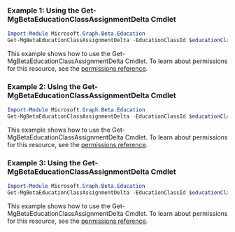 ### Example 1: Using the Get-MgBetaEducationClassAssignmentDelta Cmdlet
```powershell
Import-Module Microsoft.Graph.Beta.Education
Get-MgBetaEducationClassAssignmentDelta -EducationClassId $educationClassId -Deltatoken "7ORzTfzlUEGDy6BRE3OC-3ePBbvLHCRe4aJ_hjaBKJxUHmn_ODgoM4xreLS7YRaxROmLjac48n-iXm5j6n5aQwlsnC-2OvL3lI0Z8M4klERNmJQjnBn7MHqwXZ6L8GlI3VPnya3E-p1bisiZX97jLvQUAopseIYhvnD6v7fiYrk.fVsHempT6X2CiBh6aN9Ex5nVJ71adKdcf-mdke8OHKs" 
```
This example shows how to use the Get-MgBetaEducationClassAssignmentDelta Cmdlet.
To learn about permissions for this resource, see the [permissions reference](/graph/permissions-reference).
### Example 2: Using the Get-MgBetaEducationClassAssignmentDelta Cmdlet
```powershell
Import-Module Microsoft.Graph.Beta.Education
Get-MgBetaEducationClassAssignmentDelta -EducationClassId $educationClassId -Skiptoken "U43TyYWKlRvJ6wWxZOfJvkp22nMqShRw9f-GxBtG2FDy9b1hMDaAJGdLb7n2fh1IdHoweKQs1czM4Ry1LVsNqwIFXftTcRHvgSCbcszvbJHEWDCO3QO7K7zwCM8DdXNepZOa1gqldecjIUM0NFRbGQoQ5yR6RmGnMgtko8TDMOyMH_yg1my82PTXA_t4Nj-DhMDZWvuNTd_lbLeTngc7mIJPMCR2gHN9CSKsW_kw850.UM9tUqwOu5Ln1pnxaP6KdMmfJHszGqY3EKPlQkOiyGs" 
```
This example shows how to use the Get-MgBetaEducationClassAssignmentDelta Cmdlet.
To learn about permissions for this resource, see the [permissions reference](/graph/permissions-reference).
### Example 3: Using the Get-MgBetaEducationClassAssignmentDelta Cmdlet
```powershell
Import-Module Microsoft.Graph.Beta.Education
Get-MgBetaEducationClassAssignmentDelta -EducationClassId $educationClassId -Top 2 
```
This example shows how to use the Get-MgBetaEducationClassAssignmentDelta Cmdlet.
To learn about permissions for this resource, see the [permissions reference](/graph/permissions-reference).
